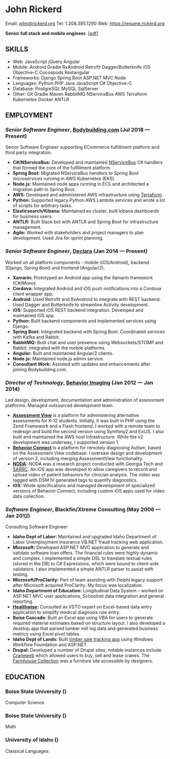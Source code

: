 John Rickerd
============
Email: john@rickerd.org
Tel: 1.208.395.1290
Web: https://resume.rickerd.org

**Senior full stack and mobile engineer.**   [[pdf](resume.pdf)]

## SKILLS

  - Web: JavaScript jQuery Angular 
  - Mobile: Android Gradle RxAndroid Retrofit Dagger/Butterknife iOS Objective-C Cocoapods Restangular 
  - Frameworks: Django Spring Boot ASP.NET MVC Node 
  - Languages: Python PHP Java JavaScript C# Objective-C 
  - Database: PostgreSQL MySQL SqlServer 
  - Other: Git Gradle Maven RabbitMQ NServiceBus AWS Terraform Kubernetes Docker ANTLR 

## EMPLOYMENT

### *Senior Software Engineer*, [Bodybuilding.com](https://bodybuilding.com) (Jul 2018 — Present)

Senior Software Engineer supporting ECommerce fulfillment platform and third party integration.
  - **C#/NServiceBus:** Developed and maintained [NServiceBus](https://particular.net/nservicebus) C# handlers that formed the core of the fulfillment platform.
  - **Spring Boot:** Migrated NServiceBus handlers to Spring Boot microservices running in AWS Kubernetes (EKS).
  - **Node.js:** Maintained node apps running in ECS and architected a migration path to Spring Boot.
  - **AWS:** Developed and administered AWS infrastructure using [Terraform](https://www.terraform.io/).
  - **Python:** Supported legacy Python AWS Lambda services and wrote a lot of scripts for arbitrary tasks.
  - **Elasticsearch/Kibana:** Maintained es cluster, built kibana dashboards for business users.
  - **ANTLR:** Built Slack bot with ANTLR and Spring Boot for infrastructure management.
  - **Agile:** Worked with stakeholders and project managers to plan development. Used Jira for sprint planning.

### *Senior Software Engineer*, [Declara](https://corp.declara.com) (Jan 2014 — Present)

Worked on all platform components - mobile (iOS/Android), backend (Django, Spring Boot) and frontend (Angular/2).
  - **Xamarin:** Prototyped an Android app using the Xamarin framework (C#/Mono).
  - **Cordova:** Integrated Android and iOS push notifications into a Cordova client wrapper app.
  - **Android:** Used Retrofit and RxAndroid to integrate with REST backend. Used Dagger and Butterknife to streamline Activity development.
  - **iOS:** Supported iOS REST backend integration. Developed and maintained iOS app.
  - **Python:** Built backend components and implemented services using Django.
  - **Spring Boot:** Integrated backend with Spring Boot. Coordinated services with Kafka and Rabbit.
  - **RabbitMQ:** Built chat and user presence using Websockets/STOMP and Rabbit; integrated with the mobile platforms.
  - **Angular:** Built and maintained Angular/2 clients.
  - **Node.js:** Maintained node.js admin service.
  - **Consultant Work:** Assisted with updates and enhancements after joining Bodybuilding.com.

### *Director of Technology*, [Behavior Imaging](https://behaviorimaging.com/) (Jan 2012 — Jan 2014)

Led design, development, documentation and administration of assessment platforms. Managed outsourced development team.
  - **[Assessment View](https://behaviorimaging.com/products/assessment-view/)** is a platform for administering alternative assessments for K-12 students. Initially, it was built in PHP using the Zend Framework and a Flash frontend. I worked with a remote team to redesign and build the second version using Symfony2 and ExtJS. I also built and maintained the AWS host infrastructure. While the v2 development was underway, I supported version 1.
  - **[Behavior Connect](https://behaviorimaging.com/products/behavior-connect/)** is a platform for remotely diagnosing Autism, based on the Assessment View codebase. I oversaw design and development of version 2, including merging AssessmentView functionality.
  - **[NODA](https://behaviorimaging.com/noda/):** NODA was a research project conducted with Georgia Tech and [SARRC](https://autismcenter.org/). An iOS app was developed to allow caregivers to record and upload video of patient behaviors for clinician analysis. The video was tagged with DSM IV generated tags to quantify diagnostics.
  - **iOS:** Wrote specifications and managed development of specialized versions of Behavior Connect, including custom iOS apps used for video data collection.

### *Software Engineer*, Blackfin/Xtreme Consulting (May 2006 — Jan 2012)

Consulting Software Engineer
  - **Idaho Dept of Labor:** Maintained and upgraded Idaho Department of Labor Unemployment Insurance VB.NET fraud tracking web application.
  - **Microsoft:** Developed ASP.NET MVC application to generate and validate software loan offers. The financial rules were highly dynamic and complex. I implemented a simple DSL to translate textual rules (stored in the DB) to C# Expressions, which were bound to client-side validators. I also implemented a simple ANTLR parser to assist with testing.
  - **Microsoft/ProClarity:** Part of team assisting with Delphi legacy support after Microsoft acquired ProClarity. My focus was localization.
  - **Idaho Department of Education:** Longitudinal Data System – worked on ASP.NET MVC user applications, Schoolnet data integration and general reporting.
  - **[Healthwise](http://www.healthwise.org):** Consulted as VSTO expert on Excel-based data entry application to simplify medical diagnosis rule entry.
  - **Boise Cascade:** Built an Excel app using VBA for users to generate required material estimates based on structure layout. I also developed a desktop app that parsed lumber mill log data and generated business metrics using Excel pivot tables.
  - **Idaho Dept of Lands:** Built [timber sale tracking app](http://web.idl.idaho.gov/timbersale/Search.aspx) using Windows Workflow Foundation and ASP.NET.
  - **Drupal:** Developed a number of Drupal sites; notable instances include [Craneweb](https://craneweb.com) which allowed users to buy, sell and lease cranes. The [Farmhouse Collection](https://www.farmhousecollection.com) was a furniture site accessible by designers.




## EDUCATION

### Boise State University ()

Computer Science


### Boise State University ()

Math


### University of Idaho ()

Classical Languages.












